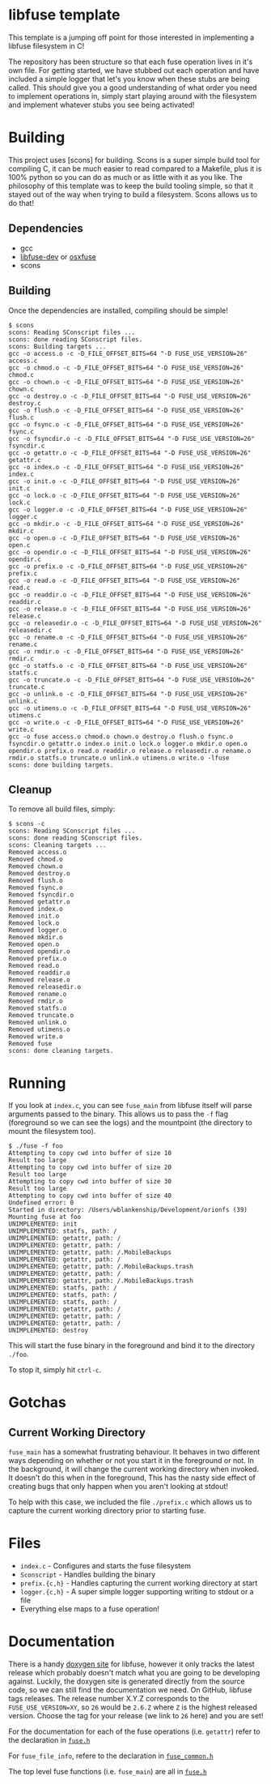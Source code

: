 # libfuse template

This template is a jumping off point for those interested in implementing a
libfuse filesystem in C!

The repository has been structure so that each fuse operation lives in it's own
file. For getting started, we have stubbed out each operation and have included
a simple logger that let's you know when these stubs are being called. This
should give you a good understanding of what order you need to implement
operations in, simply start playing around with the filesystem and implement
whatever stubs you see being activated!

# Building

This project uses [scons] for building. Scons is a super simple build tool for
compiling C, it can be much easier to read compared to a Makefile, plus it is
100% python so you can do as much or as little with it as you like. The
philosophy of this template was to keep the build tooling simple, so that it
stayed out of the way when trying to build a filesystem. Scons allows us to do
that!

## Dependencies

* gcc
* [libfuse-dev](https://packages.debian.org/wheezy/libfuse-dev) or [osxfuse](https://osxfuse.github.io/)
* scons

## Building

Once the dependencies are installed, compiling should be simple!

```
$ scons
scons: Reading SConscript files ...
scons: done reading SConscript files.
scons: Building targets ...
gcc -o access.o -c -D_FILE_OFFSET_BITS=64 "-D FUSE_USE_VERSION=26" access.c
gcc -o chmod.o -c -D_FILE_OFFSET_BITS=64 "-D FUSE_USE_VERSION=26" chmod.c
gcc -o chown.o -c -D_FILE_OFFSET_BITS=64 "-D FUSE_USE_VERSION=26" chown.c
gcc -o destroy.o -c -D_FILE_OFFSET_BITS=64 "-D FUSE_USE_VERSION=26" destroy.c
gcc -o flush.o -c -D_FILE_OFFSET_BITS=64 "-D FUSE_USE_VERSION=26" flush.c
gcc -o fsync.o -c -D_FILE_OFFSET_BITS=64 "-D FUSE_USE_VERSION=26" fsync.c
gcc -o fsyncdir.o -c -D_FILE_OFFSET_BITS=64 "-D FUSE_USE_VERSION=26" fsyncdir.c
gcc -o getattr.o -c -D_FILE_OFFSET_BITS=64 "-D FUSE_USE_VERSION=26" getattr.c
gcc -o index.o -c -D_FILE_OFFSET_BITS=64 "-D FUSE_USE_VERSION=26" index.c
gcc -o init.o -c -D_FILE_OFFSET_BITS=64 "-D FUSE_USE_VERSION=26" init.c
gcc -o lock.o -c -D_FILE_OFFSET_BITS=64 "-D FUSE_USE_VERSION=26" lock.c
gcc -o logger.o -c -D_FILE_OFFSET_BITS=64 "-D FUSE_USE_VERSION=26" logger.c
gcc -o mkdir.o -c -D_FILE_OFFSET_BITS=64 "-D FUSE_USE_VERSION=26" mkdir.c
gcc -o open.o -c -D_FILE_OFFSET_BITS=64 "-D FUSE_USE_VERSION=26" open.c
gcc -o opendir.o -c -D_FILE_OFFSET_BITS=64 "-D FUSE_USE_VERSION=26" opendir.c
gcc -o prefix.o -c -D_FILE_OFFSET_BITS=64 "-D FUSE_USE_VERSION=26" prefix.c
gcc -o read.o -c -D_FILE_OFFSET_BITS=64 "-D FUSE_USE_VERSION=26" read.c
gcc -o readdir.o -c -D_FILE_OFFSET_BITS=64 "-D FUSE_USE_VERSION=26" readdir.c
gcc -o release.o -c -D_FILE_OFFSET_BITS=64 "-D FUSE_USE_VERSION=26" release.c
gcc -o releasedir.o -c -D_FILE_OFFSET_BITS=64 "-D FUSE_USE_VERSION=26" releasedir.c
gcc -o rename.o -c -D_FILE_OFFSET_BITS=64 "-D FUSE_USE_VERSION=26" rename.c
gcc -o rmdir.o -c -D_FILE_OFFSET_BITS=64 "-D FUSE_USE_VERSION=26" rmdir.c
gcc -o statfs.o -c -D_FILE_OFFSET_BITS=64 "-D FUSE_USE_VERSION=26" statfs.c
gcc -o truncate.o -c -D_FILE_OFFSET_BITS=64 "-D FUSE_USE_VERSION=26" truncate.c
gcc -o unlink.o -c -D_FILE_OFFSET_BITS=64 "-D FUSE_USE_VERSION=26" unlink.c
gcc -o utimens.o -c -D_FILE_OFFSET_BITS=64 "-D FUSE_USE_VERSION=26" utimens.c
gcc -o write.o -c -D_FILE_OFFSET_BITS=64 "-D FUSE_USE_VERSION=26" write.c
gcc -o fuse access.o chmod.o chown.o destroy.o flush.o fsync.o fsyncdir.o getattr.o index.o init.o lock.o logger.o mkdir.o open.o opendir.o prefix.o read.o readdir.o release.o releasedir.o rename.o rmdir.o statfs.o truncate.o unlink.o utimens.o write.o -lfuse
scons: done building targets.
```

## Cleanup

To remove all build files, simply:

```
$ scons -c
scons: Reading SConscript files ...
scons: done reading SConscript files.
scons: Cleaning targets ...
Removed access.o
Removed chmod.o
Removed chown.o
Removed destroy.o
Removed flush.o
Removed fsync.o
Removed fsyncdir.o
Removed getattr.o
Removed index.o
Removed init.o
Removed lock.o
Removed logger.o
Removed mkdir.o
Removed open.o
Removed opendir.o
Removed prefix.o
Removed read.o
Removed readdir.o
Removed release.o
Removed releasedir.o
Removed rename.o
Removed rmdir.o
Removed statfs.o
Removed truncate.o
Removed unlink.o
Removed utimens.o
Removed write.o
Removed fuse
scons: done cleaning targets.
```

# Running

If you look at `index.c`, you can see `fuse_main` from libfuse itself will
parse arguments passed to the binary. This allows us to pass the `-f` flag
(foreground so we can see the logs) and the mountpoint (the directory to mount
the filesystem too).

```
$ ./fuse -f foo
Attempting to copy cwd into buffer of size 10
Result too large
Attempting to copy cwd into buffer of size 20
Result too large
Attempting to copy cwd into buffer of size 30
Result too large
Attempting to copy cwd into buffer of size 40
Undefined error: 0
Started in directory: /Users/wblankenship/Development/orionfs (39)
Mounting fuse at foo
UNIMPLEMENTED: init
UNIMPLEMENTED: statfs, path: /
UNIMPLEMENTED: getattr, path: /
UNIMPLEMENTED: getattr, path: /
UNIMPLEMENTED: getattr, path: /.MobileBackups
UNIMPLEMENTED: getattr, path: /
UNIMPLEMENTED: getattr, path: /.MobileBackups.trash
UNIMPLEMENTED: getattr, path: /
UNIMPLEMENTED: getattr, path: /.MobileBackups.trash
UNIMPLEMENTED: statfs, path: /
UNIMPLEMENTED: statfs, path: /
UNIMPLEMENTED: statfs, path: /
UNIMPLEMENTED: getattr, path: /
UNIMPLEMENTED: getattr, path: /
UNIMPLEMENTED: getattr, path: /
UNIMPLEMENTED: destroy
```

This will start the fuse binary in the foreground and bind it to the directory
`./foo`.

To stop it, simply hit `ctrl-c`.

# Gotchas

## Current Working Directory

`fuse_main` has a somewhat frustrating behaviour. It behaves in two different
ways depending on whether or not you start it in the foreground or not. In the
background, it will change the current working directory when invoked. It
doesn't do this when in the foreground, This has the nasty side effect of
creating bugs that only happen when you aren't looking at stdout!

To help with this case, we included the file `./prefix.c` which allows us to
capture the current working directory prior to starting fuse.

# Files

* `index.c` - Configures and starts the fuse filesystem
* `Sconscript` - Handles building the binary
* `prefix.{c,h}` - Handles capturing the current working directory at start
* `logger.{c,h}` - A super simple logger supporting writing to stdout or a file
* Everything else maps to a fuse operation!

# Documentation

There is a handy [doxygen
site](http://libfuse.github.io/doxygen/include_2fuse_8h.html) for libfuse,
however it only tracks the latest release which probably doesn't match what you
are going to be developing against. Luckily, the doxygen site is generated
directly from the source code, so we can still find the documentation we need.
On GitHub, libfuse tags releases. The release number X.Y.Z corresponds to the
`FUSE_USE_VERSION=XY`, so `26` would be `2.6.Z` where `Z` is the highest
released version. Choose the tag for your release (we link to `26` here) and
you are set!

For the documentation for each of the fuse operations (i.e. `getattr`) refer to
the declaration in
[`fuse.h`](https://github.com/libfuse/libfuse/blob/fuse_2_6_5/include/fuse.h#L299)

For `fuse_file_info`, refere to the declaration in
[`fuse_common.h`](https://github.com/libfuse/libfuse/blob/fuse_2_6_5/include/fuse_common.h#L37)

The top level fuse functions (i.e. `fuse_main`) are all in [`fuse.h`](https://github.com/libfuse/libfuse/blob/fuse_2_6_5/include/fuse.h)

